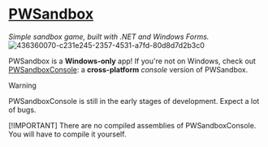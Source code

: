 # [PWSandbox](https://github.com/PWSandbox/PWSandbox)

*Simple sandbox game, built with .NET and Windows Forms.*
![436360070-c231e245-2357-4531-a7fd-80d8d7d2b3c0](https://github.com/user-attachments/assets/4b854d4c-5b03-4ea3-abfa-533d8206b9f0)

PWSandbox is a **Windows-only** app!
If you're not on Windows, check out [PWSandboxConsole](https://github.com/PWSandbox/PWSandboxConsole): a **cross-platform** *console* version of PWSandbox.

> [!WARNING]
> PWSandboxConsole is still in the early stages of development. Expect a lot of bugs.
>
> [!IMPORTANT]
> There are no compiled assemblies of PWSandboxConsole. You will have to compile it yourself.
